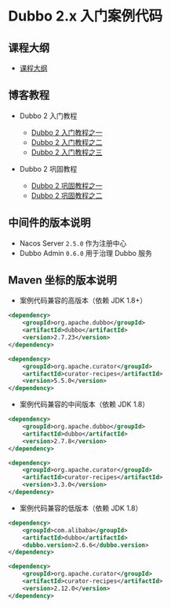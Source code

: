 # Dubbo 2.x 入门案例代码

## 课程大纲

- [课程大纲](docs/课程大纲.md)

## 博客教程

- Dubbo 2 入门教程
    - [Dubbo 2 入门教程之一](https://www.techgrow.cn/posts/d484ffa3.html)
    - [Dubbo 2 入门教程之二](https://www.techgrow.cn/posts/ad584707.html)
    - [Dubbo 2 入门教程之三](https://www.techgrow.cn/posts/fab9c84c.html)

- Dubbo 2 巩固教程
    - [Dubbo 2 巩固教程之一](https://www.techgrow.cn/posts/ef04d10a.html)
    - [Dubbo 2 巩固教程之二](https://www.techgrow.cn/posts/b6d5fbb8.html)

## 中间件的版本说明

- Nacos Server `2.5.0`  作为注册中心
- Dubbo Admin `0.6.0`  用于治理 Dubbo 服务

## Maven 坐标的版本说明

- 案例代码兼容的高版本（依赖 JDK 1.8+）

``` xml
<dependency>
    <groupId>org.apache.dubbo</groupId>
    <artifactId>dubbo</artifactId>
    <version>2.7.23</version>
</dependency>

<dependency>
    <groupId>org.apache.curator</groupId>
    <artifactId>curator-recipes</artifactId>
    <version>5.5.0</version>
</dependency>
```

- 案例代码兼容的中间版本（依赖 JDK 1.8）

``` xml
<dependency>
    <groupId>org.apache.dubbo</groupId>
    <artifactId>dubbo</artifactId>
    <version>2.7.8</version>
</dependency>

<dependency>
    <groupId>org.apache.curator</groupId>
    <artifactId>curator-recipes</artifactId>
    <version>3.3.0</version>
</dependency>
```

- 案例代码兼容的低版本（依赖 JDK 1.8）

``` xml
<dependency>
    <groupId>com.alibaba</groupId>
    <artifactId>dubbo</artifactId>
    <dubbo.version>2.6.6</dubbo.version>
</dependency>

<dependency>
    <groupId>org.apache.curator</groupId>
    <artifactId>curator-recipes</artifactId>
    <version>2.12.0</version>
</dependency>
```
